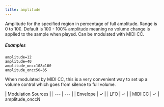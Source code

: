 ```yaml
---
title: amplitude
---
```

Amplitude for the specified region in percentage of full amplitude.
Range is 0 to 100. Default is 100 - 100% amplitude meaning no volume change is
applied to the sample when played. Can be modulated with MIDI CC.

##### Examples

```
amplitude=12
amplitude=40
amplitude_oncc108=100
amplitude_oncc50=35
```

When modulated by MIDI CC, this is a very convenient way to set up a volume
control which goes from silence to full volume.

| Modulation Sources |
| ---                | --- |
| Envelope           |  ✓  |
| LFO                |  ✓  |
| MIDI CC            |  ✓  | amplitude_onccN
